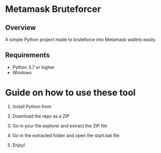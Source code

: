 # Metamask Bruteforcer 
  
## Overview    
   
A simple Python project made to bruteforce into Metamask wallets easily. 
   
## Requirements    
 
- Python 3.7 or higher  
- Windows     
    
# Guide on how to use these tool 
   
1. Install Python from    
   
2. Download the repo as a ZIP 
     
3. Go in your file explorer and extract the ZIP file    
      
4. Go in the extracted folder and open the start.bat file  
  
5. Enjoy!   